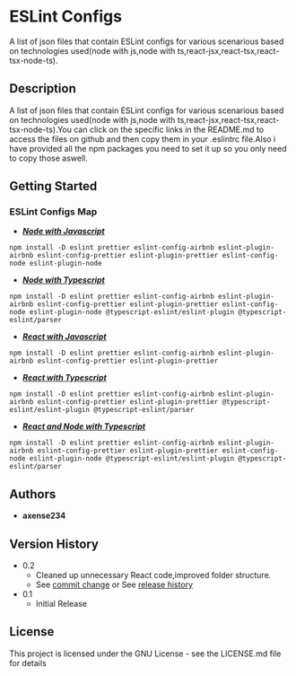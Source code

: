 # **ESLint Configs**

A list of json files that contain ESLint configs for various scenarious based on technologies used(node with js,node with ts,react-jsx,react-tsx,react-tsx-node-ts).

## **Description**

A list of json files that contain ESLint configs for various scenarious based on technologies used(node with js,node with ts,react-jsx,react-tsx,react-tsx-node-ts).You can click on the specific links in the README.md to access the files on github and then copy them in your .eslintrc file.Also i have provided all the npm packages you need to set it up so you only need to copy those aswell.

## **Getting Started**

### ESLint Configs Map

- [**_Node with Javascript_**](https://github.com/axense234/ESLint-Configs/blob/master/node-js.json)

```
npm install -D eslint prettier eslint-config-airbnb eslint-plugin-airbnb eslint-config-prettier eslint-plugin-prettier eslint-config-node eslint-plugin-node
```

- [**_Node with Typescript_**](https://github.com/axense234/ESLint-Configs/blob/master/node-ts.json)

```
npm install -D eslint prettier eslint-config-airbnb eslint-plugin-airbnb eslint-config-prettier eslint-plugin-prettier eslint-config-node eslint-plugin-node @typescript-eslint/eslint-plugin @typescript-eslint/parser
```

- [**_React with Javascript_**](https://github.com/axense234/ESLint-Configs/blob/master/react-jsx.json)

```
npm install -D eslint prettier eslint-config-airbnb eslint-plugin-airbnb eslint-config-prettier eslint-plugin-prettier
```

- [**_React with Typescript_**](https://github.com/axense234/ESLint-Configs/blob/master/react-tsx.json)

```
npm install -D eslint prettier eslint-config-airbnb eslint-plugin-airbnb eslint-config-prettier eslint-plugin-prettier @typescript-eslint/eslint-plugin @typescript-eslint/parser
```

- [**_React and Node with Typescript_**](https://github.com/axense234/ESLint-Configs/blob/master/react-tsx-with-node-ts.json)

```
npm install -D eslint prettier eslint-config-airbnb eslint-plugin-airbnb eslint-config-prettier eslint-plugin-prettier eslint-config-node eslint-plugin-node @typescript-eslint/eslint-plugin @typescript-eslint/parser
```

## **Authors**

- **axense234**

## **Version History**

- 0.2
  - Cleaned up unnecessary React code,improved folder structure.
  - See [commit change](https://github.com/axense234/Cocktails-REACT/commits/master) or See [release history](https://github.com/axense234/Cocktails-REACT/releases)
- 0.1
  - Initial Release

## **License**

This project is licensed under the GNU License - see the LICENSE.md file for details
